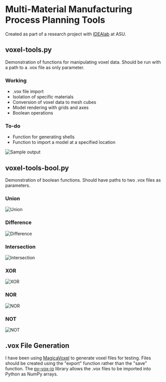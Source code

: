 # Multi-Material Manufacturing Process Planning Tools

Created as part of a research project with [IDEAlab](http://idealab.asu.edu) at ASU.

## voxel-tools.py
Demonstration of functions for manipulating voxel data. Should be run with a path to a .vox file as only parameter.

### Working
- .vox file import
- Isolation of specific materials
- Conversion of voxel data to mesh cubes
- Model rendering with grids and axes
- Boolean operations

### To-do
- Function for generating shells
- Function to import a model at a specified location

![Sample output](https://github.com/Team-Automata/Multi-Material-Manufacturing-Process-Planning-Tools/blob/master/voxel-tools-fig1.png "Sample output")

## voxel-tools-bool.py
Demonstration of boolean functions.  Should have paths to two .vox files as parameters.
### Union
![Union](https://github.com/Team-Automata/Multi-Material-Manufacturing-Process-Planning-Tools/blob/master/voxel-tools-bool-fig1.png "Union")
### Difference
![Difference](https://github.com/Team-Automata/Multi-Material-Manufacturing-Process-Planning-Tools/blob/master/voxel-tools-bool-fig2.png "Difference")
### Intersection
![Intersection](https://github.com/Team-Automata/Multi-Material-Manufacturing-Process-Planning-Tools/blob/master/voxel-tools-bool-fig3.png "Intersection")
### XOR
![XOR](https://github.com/Team-Automata/Multi-Material-Manufacturing-Process-Planning-Tools/blob/master/voxel-tools-bool-fig4.png "XOR")
### NOR
![NOR](https://github.com/Team-Automata/Multi-Material-Manufacturing-Process-Planning-Tools/blob/master/voxel-tools-bool-fig5.png "NOR")
### NOT
![NOT](https://github.com/Team-Automata/Multi-Material-Manufacturing-Process-Planning-Tools/blob/master/voxel-tools-bool-fig6.png "NOT")

## .vox File Generation
I have been using [MagicaVoxel](https://ephtracy.github.io) to generate voxel files for testing. Files should be created using the "export" function rather than the "save" function. The [py-vox-io](https://github.com/gromgull/py-vox-io) library allows the .vox files to be imported into Python as NumPy arrays.
